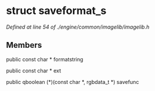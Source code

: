 # struct saveformat_s

*Defined at line 54 of ./engine/common/imagelib/imagelib.h*

## Members

public const char * formatstring

public const char * ext

public qboolean (*)(const char *, rgbdata_t *) savefunc



